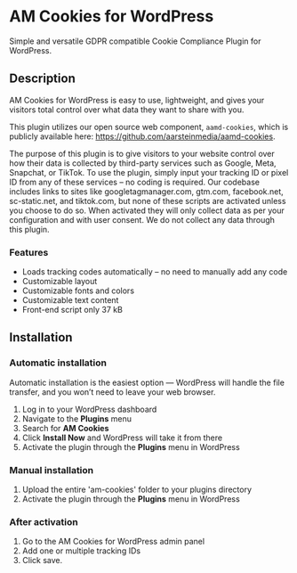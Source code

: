# AM Cookies for WordPress

Simple and versatile GDPR compatible Cookie Compliance Plugin for WordPress.

## Description

AM Cookies for WordPress is easy to use, lightweight, and gives your visitors total control over what data they want to share with you.

This plugin utilizes our open source web component, `aamd-cookies`, which is publicly available here: https://github.com/aarsteinmedia/aamd-cookies.

The purpose of this plugin is to give visitors to your website control over how their data is collected by third-party services such as Google, Meta, Snapchat, or TikTok. To use the plugin, simply input your tracking ID or pixel ID from any of these services – no coding is required. Our codebase includes links to sites like googletagmanager.com, gtm.com, facebook.net, sc-static.net, and tiktok.com, but none of these scripts are activated unless you choose to do so. When activated they will only collect data as per your configuration and with user consent. We do not collect any data through this plugin.

### Features

- Loads tracking codes automatically – no need to manually add any code
- Customizable layout
- Customizable fonts and colors
- Customizable text content
- Front-end script only 37 kB

## Installation

### Automatic installation

Automatic installation is the easiest option — WordPress will handle the file transfer, and you won’t need to leave your web browser.

1. Log in to your WordPress dashboard
2. Navigate to the **Plugins** menu
3. Search for **AM Cookies**
4. Click **Install Now** and WordPress will take it from there
5. Activate the plugin through the **Plugins** menu in WordPress

### Manual installation

1. Upload the entire 'am-cookies' folder to your plugins directory
2. Activate the plugin through the **Plugins** menu in WordPress

### After activation

1. Go to the AM Cookies for WordPress admin panel
2. Add one or multiple tracking IDs
3. Click save.